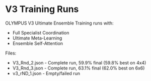 # V3 Training Runs

OLYMPUS V3 Ultimate Ensemble Training runs with:
- Full Specialist Coordination
- Ultimate Meta-Learning
- Ensemble Self-Attention

Files:
- V3_Rnd_2.json - Complete run, 59.9% final (59.8% best on 4x4)
- V3_Rnd_3.json - Complete run, 63.1% final (62.0% best on 6x6)
- v3_rND_1.json - Empty/failed run
